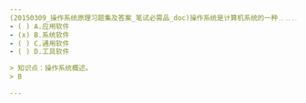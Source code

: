 ```yaml
---
(20150309_操作系统原理习题集及答案_笔试必需品_doc)操作系统是计算机系统的一种﹎﹎﹎﹎。
- ( ) A.应用软件 
- (x) B.系统软件 
- ( ) C.通用软件 
- ( ) D.工具软件

> 知识点：操作系统概述。
> B

---
```


